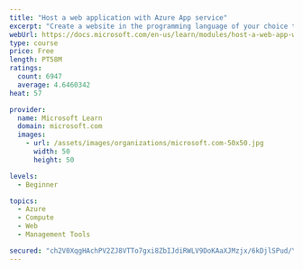 ```yaml
---
title: "Host a web application with Azure App service"
excerpt: "Create a website in the programming language of your choice through the hosted web app platform in Azure App Service."
webUrl: https://docs.microsoft.com/en-us/learn/modules/host-a-web-app-with-azure-app-service/
type: course
price: Free
length: PT58M
ratings:
  count: 6947
  average: 4.6460342
heat: 57

provider:
  name: Microsoft Learn
  domain: microsoft.com
  images:
    - url: /assets/images/organizations/microsoft.com-50x50.jpg
      width: 50
      height: 50

levels:
  - Beginner

topics:
  - Azure
  - Compute
  - Web
  - Management Tools

secured: "ch2V0XqgHAchPV2ZJ8VTTo7gxi8ZbIJdiRWLV9DoKAaXJMzjx/6kDjlSPud/YLSSTG2M3jfqOTwkyLTujFOJ3DYukZVFesQJhlB5iY2xFqBXIFsZIxFLOWEG2xXyK7rykziIIZIIHS8BAsxdMj3AG37VDOBUtdI5/pvaz/naDQYEIm0YYCb9BSRmnj3DxcH5Jz982MPYDcGu9JrELZW5W8loY9y8K5m2ABfo5Jo3614g1GmybQLCPHiEC9lvfXuWkcGq/xXpbGywdziG0TTf0pZn7Yy/c90fb4JHYd7EKXSeicSmMSx2aY5yHlFQ5SKT8aOnCvXL3s3YTkJ2c+GBz8uCzfx+B9CHJx+/tIKc78rpnmU6jjBQSI9CyhRG7+hPgzQvpu8Qv/9OAVpRydlz64uItEAuqmt1g+m/Q10Kd/o=;jS2SuGJFQQW1GhJMXYiaxg=="
---
```


